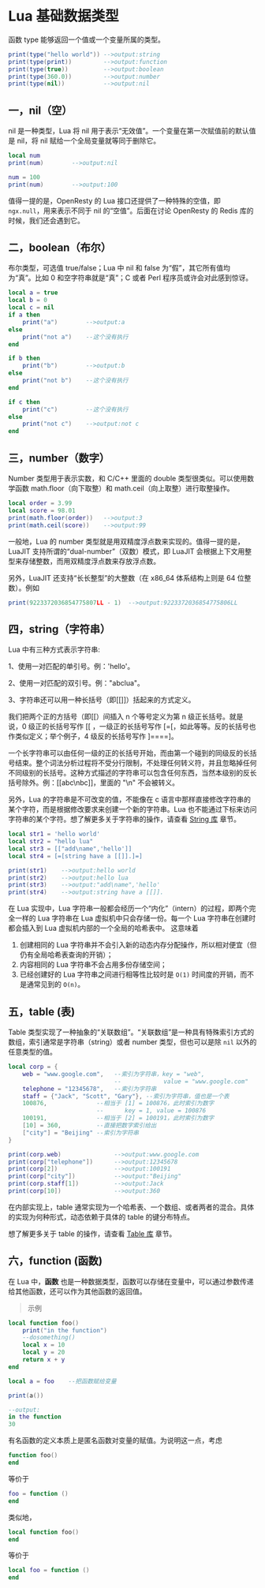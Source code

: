 # Lua 基础数据类型

函数 type 能够返回一个值或一个变量所属的类型。

```lua
print(type("hello world")) -->output:string
print(type(print))         -->output:function
print(type(true))          -->output:boolean
print(type(360.0))         -->output:number
print(type(nil))           -->output:nil
```

## 一，nil（空）

nil 是一种类型，Lua 将 nil 用于表示“无效值”。一个变量在第一次赋值前的默认值是 nil，将 nil 赋给一个全局变量就等同于删除它。

```lua
local num
print(num)        -->output:nil

num = 100
print(num)        -->output:100
```

值得一提的是，OpenResty 的 Lua 接口还提供了一种特殊的空值，即 `ngx.null`，用来表示不同于 nil 的“空值”。后面在讨论 OpenResty 的 Redis 库的时候，我们还会遇到它。

## 二，boolean（布尔）

布尔类型，可选值 true/false；Lua 中 nil 和 false 为“假”，其它所有值均为“真”。比如 0 和空字符串就是“真”；C 或者 Perl 程序员或许会对此感到惊讶。

```lua
local a = true
local b = 0
local c = nil
if a then
    print("a")        -->output:a
else
    print("not a")    --这个没有执行
end

if b then
    print("b")        -->output:b
else
    print("not b")    --这个没有执行
end

if c then
    print("c")        --这个没有执行
else
    print("not c")    -->output:not c
end
```

## 三，number（数字）

Number 类型用于表示实数，和 C/C++ 里面的 double 类型很类似。可以使用数学函数 math.floor（向下取整）和 math.ceil（向上取整）进行取整操作。

```lua
local order = 3.99
local score = 98.01
print(math.floor(order))   -->output:3
print(math.ceil(score))    -->output:99
```

一般地，Lua 的 number 类型就是用双精度浮点数来实现的。值得一提的是，LuaJIT 支持所谓的“dual-number”（双数）模式，即 LuaJIT 会根据上下文用整型来存储整数，而用双精度浮点数来存放浮点数。

另外，LuaJIT 还支持“长长整型”的大整数（在 x86_64 体系结构上则是 64 位整数）。例如

```lua
print(9223372036854775807LL - 1)  -->output:9223372036854775806LL
```

## 四，string（字符串）

Lua 中有三种方式表示字符串:

1、使用一对匹配的单引号。例：'hello'。

2、使用一对匹配的双引号。例："abclua"。

3、字符串还可以用一种长括号（即[[]]）括起来的方式定义。

我们把两个正的方括号（即[[）间插入 n 个等号定义为第 n 级正长括号。就是说，0 级正的长括号写作 [[ ，一级正的长括号写作 [=[，如此等等。反的长括号也作类似定义；举个例子，4 级反的长括号写作 ]====]。

一个长字符串可以由任何一级的正的长括号开始，而由第一个碰到的同级反的长括号结束。整个词法分析过程将不受分行限制，不处理任何转义符，并且忽略掉任何不同级别的长括号。这种方式描述的字符串可以包含任何东西，当然本级别的反长括号除外。例：[[abc\nbc]]，里面的 "\n" 不会被转义。

另外，Lua 的字符串是不可改变的值，不能像在 c 语言中那样直接修改字符串的某个字符，而是根据修改要求来创建一个新的字符串。Lua 也不能通过下标来访问字符串的某个字符。想了解更多关于字符串的操作，请查看 [String 库](lua/string_library.md) 章节。

```lua
local str1 = 'hello world'
local str2 = "hello lua"
local str3 = [["add\name",'hello']]
local str4 = [=[string have a [[]].]=]

print(str1)    -->output:hello world
print(str2)    -->output:hello lua
print(str3)    -->output:"add\name",'hello'
print(str4)    -->output:string have a [[]].
```

在 Lua 实现中，Lua 字符串一般都会经历一个“内化”（intern）的过程，即两个完全一样的 Lua 字符串在
Lua 虚拟机中只会存储一份。每一个 Lua 字符串在创建时都会插入到 Lua 虚拟机内部的一个全局的哈希表中。
这意味着

1. 创建相同的 Lua 字符串并不会引入新的动态内存分配操作，所以相对便宜（但仍有全局哈希表查询的开销）；
2. 内容相同的 Lua 字符串不会占用多份存储空间；
3. 已经创建好的 Lua 字符串之间进行相等性比较时是 `O(1)` 时间度的开销，而不是通常见到的 `O(n)`。

## 五，table (表)

Table 类型实现了一种抽象的“关联数组”。“关联数组”是一种具有特殊索引方式的数组，索引通常是字符串（string）或者 number 类型，但也可以是除 `nil` 以外的任意类型的值。

```lua
local corp = {
    web = "www.google.com",   --索引为字符串，key = "web",
                              --            value = "www.google.com"
    telephone = "12345678",   --索引为字符串
    staff = {"Jack", "Scott", "Gary"}, --索引为字符串，值也是一个表
    100876,              --相当于 [1] = 100876，此时索引为数字
                         --      key = 1, value = 100876
    100191,              --相当于 [2] = 100191，此时索引为数字
    [10] = 360,          --直接把数字索引给出
    ["city"] = "Beijing" --索引为字符串
}

print(corp.web)               -->output:www.google.com
print(corp["telephone"])      -->output:12345678
print(corp[2])                -->output:100191
print(corp["city"])           -->output:"Beijing"
print(corp.staff[1])          -->output:Jack
print(corp[10])               -->output:360

```

在内部实现上，table 通常实现为一个哈希表、一个数组、或者两者的混合。具体的实现为何种形式，动态依赖于具体的 table 的键分布特点。

想了解更多关于 table 的操作，请查看 [Table 库](table_library.md) 章节。

## 六，function (函数)

在 Lua 中，**函数** 也是一种数据类型，函数可以存储在变量中，可以通过参数传递给其他函数，还可以作为其他函数的返回值。

> 示例

```lua
local function foo()
    print("in the function")
    --dosomething()
    local x = 10
    local y = 20
    return x + y
end

local a = foo    --把函数赋给变量

print(a())

--output:
in the function
30
```

有名函数的定义本质上是匿名函数对变量的赋值。为说明这一点，考虑

```lua
function foo()
end
```

等价于

```lua
foo = function ()
end
```

类似地，

```lua
local function foo()
end
```

等价于

```lua
local foo = function ()
end
```
